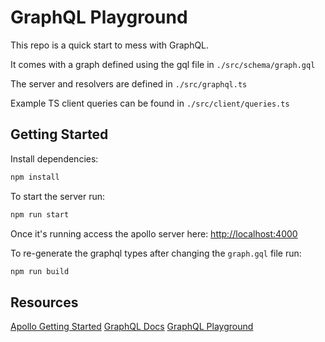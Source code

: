 # GraphQL Playground

This repo is a quick start to mess with GraphQL.

It comes with a graph defined using the gql file in `./src/schema/graph.gql`

The server and resolvers are defined in `./src/graphql.ts`

Example TS client queries can be found in `./src/client/queries.ts`

## Getting Started

Install dependencies:

```bash
npm install
```

To start the server run:

```bash
npm run start
```

Once it's running access the apollo server here:
[http://localhost:4000](http://localhost:4000)

To re-generate the graphql types after changing the `graph.gql` file run:

```bash
npm run build

```

## Resources

[Apollo Getting Started](https://www.apollographql.com/docs/apollo-server/getting-started/)
[GraphQL Docs](https://graphql.org/learn/)
[GraphQL Playground](https://www.apollographql.com/docs/apollo-server/testing/graphql-playground/)
